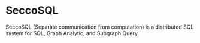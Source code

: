 # SeccoSQL
SeccoSQL (Separate communication from computation) is a distributed SQL system for SQL, Graph Analytic, and Subgraph Query. 
